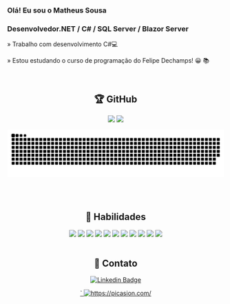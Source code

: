 ### Olá! Eu sou o Matheus Sousa 

### Desenvolvedor.NET / C# / SQL Server / Blazor Server

   » Trabalho com desenvolvimento C#💻
   
   » Estou estudando o curso de programação do Felipe Dechamps! 😀 📚

<div align="center"> 

<br>

<div align="center">
    <h2>🏆 GitHub</h2>
</div>
   
<div align="center">
  <img height="180em" src="https://github-readme-stats.vercel.app/api?username=sousamatheus&show_icons=true&theme=dracula"/>
  
  <img height="180em" src="https://github-readme-stats.vercel.app/api/top-langs/?username=sousamatheus&layout=compact&theme=dracula"/>
   
![Snake animation](https://github.com/sousamatheus/SousaMatheus/blob/output/github-contribution-grid-snake.svg)     
</div>
 
 <br>
 
<div align="center" style="display: inline_block"><br>
   <h2>🧠 Habilidades</h2>
  <img width="40px" src="https://cdn.jsdelivr.net/gh/devicons/devicon/icons/dot-net/dot-net-original.svg" />
  <img width="40px" src="https://cdn.jsdelivr.net/gh/devicons/devicon/icons/csharp/csharp-line.svg" /> 
  <img width="40px" src="https://cdn.jsdelivr.net/gh/devicons/devicon/icons/microsoftsqlserver/microsoftsqlserver-plain-wordmark.svg" />
  <img width="40px" src="https://cdn.jsdelivr.net/gh/devicons/devicon/icons/git/git-original-wordmark.svg" /> 
  <img width="40px" src="https://cdn.jsdelivr.net/gh/devicons/devicon/icons/github/github-original-wordmark.svg" /> 
  <img width="40px" src="https://cdn.jsdelivr.net/gh/devicons/devicon/icons/html5/html5-original-wordmark.svg" />
  <img width="40px" src="https://cdn.jsdelivr.net/gh/devicons/devicon/icons/css3/css3-original-wordmark.svg" />    
  <img width="40px" src="https://cdn.jsdelivr.net/gh/devicons/devicon/icons/bootstrap/bootstrap-original-wordmark.svg" />         
  <img width="40px" src="https://cdn.jsdelivr.net/gh/devicons/devicon/icons/javascript/javascript-original.svg" />
  <img width="40px" src="https://cdn.jsdelivr.net/gh/devicons/devicon/icons/typescript/typescript-original.svg" />
  <img width="40px" src="https://cdn.jsdelivr.net/gh/devicons/devicon/icons/react/react-original.svg" />
</div>
  
<br>
<div align="center">
   <h2>📲 Contato</h2>
   
  [![Linkedin Badge](https://img.shields.io/badge/-LinkedIn-blue?style=flat-square&logo=Linkedin&logoColor=white&link=https://www.linkedin.com/in/matheus-sousa-00193a184/)](https://www.linkedin.com/in/matheus-sousa-00193a184/)    
</div>   
   <a href="https://picasion.com/">`
    <img src="https://i.picasion.com/pic92/3ba3110571e814f8d900d908aa1de2a0.gif" width="150" height="150" border="0" alt="https://picasion.com/" />


                                 
</div>
